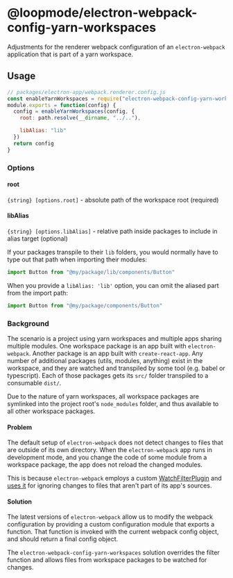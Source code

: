 # @loopmode/electron-webpack-config-yarn-workspaces

Adjustments for the renderer webpack configuration of an `electron-webpack` application that is part of a yarn workspace.

## Usage

```js
// packages/electron-app/webpack.renderer.config.js
const enableYarnWorkspaces = require("electron-webpack-config-yarn-workspaces")
module.exports = function(config) {
  config = enableYarnWorkspaces(config, {
    root: path.resolve(__dirname, "../.."),

    libAlias: "lib"
  })
  return config
}
```

### Options

#### root

`{string} [options.root]` - absolute path of the workspace root (required)

#### libAlias

`{string} [options.libAlias]` - relative path inside packages to include in alias target (optional)

If your packages transpile to their `lib` folders, you would normally have to type out that path when importing their modules:

```js
import Button from "@my/package/lib/components/Button"
```

When you provide a `libAlias: 'lib'` option, you can omit the aliased part from the import path:

```js
import Button from "@my/package/components/Button"
```

### Background

The scenario is a project using yarn workspaces and multiple apps sharing multiple modules.
One workspace package is an app built with `electron-webpack`.
Another package is an app built with `create-react-app`.
Any number of additional packages (utils, modules, anything) exist in the workspace, and they are watched and transpiled by some tool (e.g. babel or typescript). Each of those packages gets its `src/` folder transpiled to a consumable `dist/`.

Due to the nature of yarn workspaces, all workspace packages are symlinked into the project root's `node_modules` folder, and thus available to all other workspace packages.

#### Problem

The default setup of `electron-webpack` does not detect changes to files that are outside of its own directory.
When the `electron-webpack` app runs in development mode, and you change the code of some module from a workspace package, the app does not reload the changed modules.

This is because `electron-webpack` employs a custom [WatchFilterPlugin](https://github.com/electron-userland/electron-webpack/blob/master/packages/electron-webpack/src/plugins/WatchMatchPlugin.ts) and [uses it](https://github.com/electron-userland/electron-webpack/blob/master/packages/electron-webpack/src/targets/BaseTarget.ts#L144) for ignoring changes to files that aren't part of its app's sources.

#### Solution

The latest versions of `electron-webpack` allow us to modify the webpack configuration by providing a custom configuration module that exports a function. That function is invoked with the current webpack config object, and should return a final config object.

The `electron-webpack-config-yarn-workspaces` solution overrides the filter function and allows files from workspace packages to be watched for changes.

